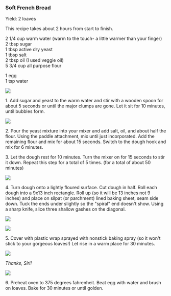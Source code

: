 
### Soft French Bread  
Yield: 2 loaves  
    
This recipe takes about 2 hours from start to finish.   
    
2 1/4 cup warm water (warm to the touch- a little warmer than your finger)  
2 tbsp sugar  
1 tbsp active dry yeast  
1 tbsp salt  
2 tbsp oil (I used veggie oil)  
5 3/4 cup all purpose flour  
    
1 egg  
1 tsp water  
    
[![](http://3.bp.blogspot.com/-43WlPD0-_6E/UA3Ecq9vukI/AAAAAAAAAsY/PWKfW1KhuZI/s640/IMG_2142.JPG)](http://3.bp.blogspot.com/-43WlPD0-_6E/UA3Ecq9vukI/AAAAAAAAAsY/PWKfW1KhuZI/s1600/IMG_2142.JPG)  
    
    
1\. Add sugar and yeast to the warm water and stir with a wooden spoon for about 5 seconds or until the major clumps are gone. Let it sit for 10 minutes, until bubbles form.   
    
[![](http://3.bp.blogspot.com/-TppkyS8eJq8/UA3EhiMxYOI/AAAAAAAAAsg/X4NstgHzHng/s640/IMG_2143.jpg)](http://3.bp.blogspot.com/-TppkyS8eJq8/UA3EhiMxYOI/AAAAAAAAAsg/X4NstgHzHng/s1600/IMG_2143.jpg)  
    
    
2\. Pour the yeast mixture into your mixer and add salt, oil, and about half the flour. Using the paddle attachment, mix until just incorporated. Add the remaining flour and mix for about 15 seconds. Switch to the dough hook and mix for 6 minutes.   
    
3\. Let the dough rest for 10 minutes. Turn the mixer on for 15 seconds to stir it down. Repeat this step for a total of 5 times. (for a total of about 50 minutes)  
    
[![](http://4.bp.blogspot.com/-FNqIuK4fy1E/UA3ElUfKFJI/AAAAAAAAAso/KDhlY5uO6qo/s640/IMG_2144.jpg)](http://4.bp.blogspot.com/-FNqIuK4fy1E/UA3ElUfKFJI/AAAAAAAAAso/KDhlY5uO6qo/s1600/IMG_2144.jpg)  
    
    
4\. Turn dough onto a lightly floured surface. Cut dough in half. Roll each dough into a 9x13 inch rectangle. Roll up (so it will be 13 inches not 9 inches) and place on silpat (or parchment) lined baking sheet, seam side down. Tuck the ends under slightly so the "spiral" end doesn't show. Using a sharp knife, slice three shallow gashes on the diagonal.   
    
[![](http://2.bp.blogspot.com/-XYY3ySx0KI0/UA3EtunInMI/AAAAAAAAAs8/L4mJlujttsw/s640/IMG_2146.jpg)](http://2.bp.blogspot.com/-XYY3ySx0KI0/UA3EtunInMI/AAAAAAAAAs8/L4mJlujttsw/s1600/IMG_2146.jpg)  
    
[![](http://1.bp.blogspot.com/-XQycVFn0XZ8/UA3GP_OgZ3I/AAAAAAAAAtE/2wqeXb4CfMs/s640/IMG_2147.jpg)](http://1.bp.blogspot.com/-XQycVFn0XZ8/UA3GP_OgZ3I/AAAAAAAAAtE/2wqeXb4CfMs/s1600/IMG_2147.jpg)  
    
    
    
5\. Cover with plastic wrap sprayed with nonstick baking spray (so it won't stick to your gorgeous loaves!) Let rise in a warm place for 30 minutes.  
    
[![](http://2.bp.blogspot.com/-PTWIQY-LJpc/UA3GSI9ETkI/AAAAAAAAAtM/2aXoeZac3lg/s400/IMG_2148.PNG)](http://2.bp.blogspot.com/-PTWIQY-LJpc/UA3GSI9ETkI/AAAAAAAAAtM/2aXoeZac3lg/s1600/IMG_2148.PNG)  
    
_Thanks, Siri!_  
    
    
[![](http://1.bp.blogspot.com/-PhcHh0w5b9Y/UA3Q15sd-FI/AAAAAAAAAto/JgMTFG_zqM0/s640/IMG_2151.jpg)](http://1.bp.blogspot.com/-PhcHh0w5b9Y/UA3Q15sd-FI/AAAAAAAAAto/JgMTFG_zqM0/s1600/IMG_2151.jpg)  
    
    
    
    
6\. Preheat oven to 375 degrees fahrenheit. Beat egg with water and brush on loaves. Bake for 30 minutes or until golden.   
    